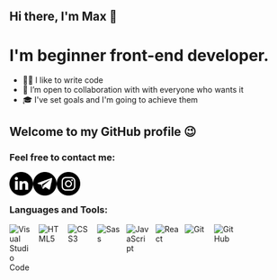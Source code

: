 ## Hi there, I'm Max 👋
# I'm beginner front-end developer.
- 👨‍💻 I like to write code
- 🤝 I’m open to collaboration with with everyone who wants it
- 🎓 I've set goals and I'm going to achieve them

## Welcome to my GitHub profile 😉

### Feel free to contact me:

[<img align="left" alt="linkedin" width="42px" src="img/linkedin.svg" />][linkedin]
[<img align="left" alt="telegram" width="42px" src="img/telegram.svg" />][telegram]
[<img align="left" alt="instagram" width="42px" src="img/instagram.svg" />][instagram]

<br/>
<br/>

### Languages and Tools:

[<img align="left" alt="Visual Studio Code" width="42px" src="https://cdn.jsdelivr.net/gh/devicons/devicon/icons/vscode/vscode-original.svg" style="padding-right:10px;" />][repositories]
[<img align="left" alt="HTML5" width="42px" src="https://cdn.jsdelivr.net/gh/devicons/devicon/icons/html5/html5-original.svg" style="padding-right:10px;" />][repositories]
[<img align="left" alt="CSS3" width="42px" src="https://cdn.jsdelivr.net/gh/devicons/devicon/icons/css3/css3-original.svg" style="padding-right:10px;" />][repositories]
[<img align="left" alt="Sass" width="42px" src="https://cdn.jsdelivr.net/gh/devicons/devicon/icons/sass/sass-original.svg" style="padding-right:10px;" />][repositories]
[<img align="left" alt="JavaScript" width="42px" src="https://cdn.jsdelivr.net/gh/devicons/devicon/icons/javascript/javascript-original.svg" style="padding-right:10px;" />][repositories]
[<img align="left" alt="React" width="42px" src="https://cdn.jsdelivr.net/gh/devicons/devicon/icons/react/react-original.svg" style="padding-right:10px;" />][repositories]
[<img align="left" alt="Git" width="42px" src="https://cdn.jsdelivr.net/gh/devicons/devicon/icons/git/git-original.svg" style="padding-right:10px;" />][repositories]
[<img align="left" alt="GitHub" width="42px" src="https://user-images.githubusercontent.com/3369400/139448065-39a229ba-4b06-434b-bc67-616e2ed80c8f.png" style="padding-right:10px;" />][repositories]



[linkedin]: https://linkedin.com/in/maksym-opanasenko/
[telegram]: https://t.me/cosmopolit008
[instagram]: https://instagram.com/cosmopolit008
[repositories]: https://github.com/maksymopanasenko
